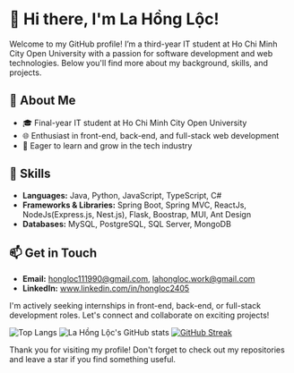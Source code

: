 # 👋 Hi there, I'm La Hồng Lộc!

Welcome to my GitHub profile! I’m a third-year IT student at Ho Chi Minh City Open University with a passion for software development and web technologies. Below you'll find more about my background, skills, and projects.

## 🚀 About Me

- 🎓 Final-year IT student at Ho Chi Minh City Open University
- 🌐 Enthusiast in front-end, back-end, and full-stack web development
- 🌟 Eager to learn and grow in the tech industry

## 🔧 Skills

- **Languages:** Java, Python, JavaScript, TypeScript, C#
- **Frameworks & Libraries:** Spring Boot, Spring MVC, ReactJs, NodeJs(Express.js, Nest.js), Flask, Boostrap, MUI, Ant Design
- **Databases:** MySQL, PostgreSQL, SQL Server, MongoDB

## 📫 Get in Touch

- **Email:** hongloc111990@gmail.com, lahongloc.work@gmail.com
- **LinkedIn:** www.linkedin.com/in/hongloc2405

I'm actively seeking internships in front-end, back-end, or full-stack development roles. Let's connect and collaborate on exciting projects!


![Top Langs](https://github-readme-stats.vercel.app/api/top-langs/?username=lahongloc&layout=compact&theme=radical)  ![La Hồng Lộc's GitHub stats](https://github-readme-stats.vercel.app/api?username=lahongloc&show_icons=true&theme=radical)
[![GitHub Streak](https://streak-stats.demolab.com/?user=lahongloc&theme=radical)](https://git.io/streak-stats)


Thank you for visiting my profile! Don't forget to check out my repositories and leave a star if you find something useful.
